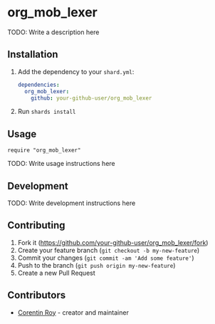 # org_mob_lexer

TODO: Write a description here

## Installation

1. Add the dependency to your `shard.yml`:

   ```yaml
   dependencies:
     org_mob_lexer:
       github: your-github-user/org_mob_lexer
   ```

2. Run `shards install`

## Usage

```crystal
require "org_mob_lexer"
```

TODO: Write usage instructions here

## Development

TODO: Write development instructions here

## Contributing

1. Fork it (<https://github.com/your-github-user/org_mob_lexer/fork>)
2. Create your feature branch (`git checkout -b my-new-feature`)
3. Commit your changes (`git commit -am 'Add some feature'`)
4. Push to the branch (`git push origin my-new-feature`)
5. Create a new Pull Request

## Contributors

- [Corentin Roy](https://github.com/your-github-user) - creator and maintainer
